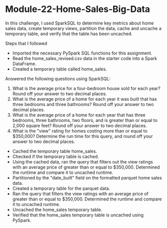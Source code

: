 # Module-22-Home-Sales-Big-Data

In this challenge, I used SparkSQL to determine key metrics about home sales data, create temporary views, partition the data, cache and uncache a temporary table, and verify that the table has been uncached.

Steps that I followed

- Imported the necessary PySpark SQL functions for this assignment.
- Read the home_sales_revised.csv data in the starter code into a Spark DataFrame.
- Created a temporary table called home_sales.

Answered the following questions using SparkSQL:
1. What is the average price for a four-bedroom house sold for each year? Round off your answer to two decimal places.
2. What is the average price of a home for each year it was built that has three bedrooms and three bathrooms? Round off your answer to two decimal places.
3. What is the average price of a home for each year that has three bedrooms, three bathrooms, two floors, and is greater than or equal to 2,000 square feet? Round off your answer to two decimal places.
4. What is the "view" rating for homes costing more than or equal to $350,000? Determine the run time for this query, and round off your answer to two decimal places.

- Cached the temporary table home_sales.
- Checked if the temporary table is cached.
- Using the cached data, ran the query that filters out the view ratings with an average price of greater than or equal to $350,000. Determined the runtime and compare it to uncached runtime.
- Partitioned by the "date_built" field on the formatted parquet home sales data.
- Created a temporary table for the parquet data.
- Ran the query that filters the view ratings with an average price of greater than or equal to $350,000. Determined the runtime and compare it to uncached runtime.
- Uncached the home_sales temporary table.
- Verified that the home_sales temporary table is uncached using PySpark.
